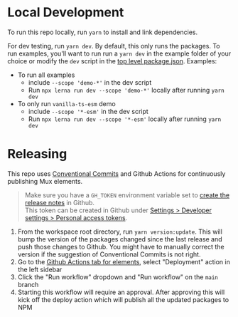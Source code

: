 # Local Development

To run this repo locally, run `yarn` to install and link dependencies.

For dev testing, run `yarn dev`. By default, this only runs the packages.
To run examples, you'll want to run run a `yarn dev` in the example folder of your choice or modify the `dev` script in the [top level package.json](./package.json).
Examples:

- To run all examples
  - include `--scope 'demo-*'` in the dev script
  - Run `npx lerna run dev --scope 'demo-*'` locally after running `yarn dev`
- To only run `vanilla-ts-esm` demo
  - include `--scope '*-esm'` in the dev script
  - Run `npx lerna run dev --scope '*-esm'` locally after running `yarn dev`

# Releasing

This repo uses [Conventional Commits](https://www.conventionalcommits.org/en/v1.0.0/)
and Github Actions for continuously publishing Mux elements.

> Make sure you have a `GH_TOKEN` environment variable set to [create the release notes](https://github.com/lerna/lerna/tree/main/commands/version#--create-release-type) in Github.  
> This token can be created in Github under [Settings > Developer settings > Personal access tokens](https://github.com/settings/tokens).

1. From the workspace root directory, run `yarn version:update`.
   This will bump the version of the packages changed since the last release and push those changes to Github.
   You might have to manually correct the version if the suggestion of Conventional Commits is not right.
1. Go to the [Github Actions tab for elements](https://github.com/muxinc/elements/actions), select "Deployment" action in the left sidebar
1. Click the "Run workflow" dropdown and "Run workflow" on the `main` branch
1. Starting this workflow will require an approval. After approving this will kick off the deploy action which will publish all the updated packages to NPM

